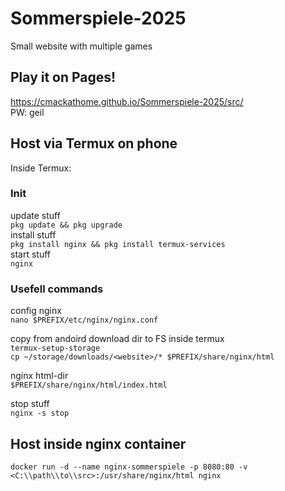 # Sommerspiele-2025

Small website with multiple games

## Play it on Pages!
https://cmackathome.github.io/Sommerspiele-2025/src/ </br>
PW: geil

## Host via Termux on phone

Inside Termux:

### Init

update stuff</br>
`pkg update && pkg upgrade`</br>
install stuff</br>
`pkg install nginx && pkg install termux-services`</br>
start stuff</br>
`nginx`</br>

### Usefell commands

config nginx</br>
`nano $PREFIX/etc/nginx/nginx.conf`</br>

copy from andoird download dir to FS inside termux</br>
`termux-setup-storage`</br>
`cp ~/storage/downloads/<website>/* $PREFIX/share/nginx/html`</br>

nginx html-dir</br>
`$PREFIX/share/nginx/html/index.html`</br>

stop stuff</br>
`nginx -s stop`</br>

## Host inside nginx container

`docker run -d --name nginx-sommerspiele -p 8080:80 -v <C:\\path\\to\\src>:/usr/share/nginx/html nginx`
